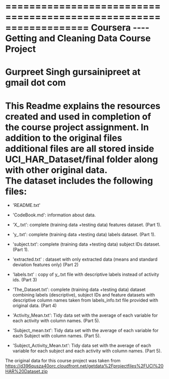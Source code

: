 ==================================================================
Coursera ----  Getting and Cleaning Data
Course Project
==================================================================
Gurpreet Singh
gursainipreet at gmail dot com
==================================================================
This Readme explains the resources created and used in completion of the course project assignment. In addition to the original files  additional files are all stored inside UCI_HAR_Dataset/final folder along with other original data.   
The dataset includes the following files:
=========================================

- 'README.txt'

- 'CodeBook.md': information about data.

- 'X_.txt': complete (training data +testing data) features dataset. (Part 1).

- 'y_.txt': complete  (training data +testing data) labels dataset. (Part 1).

- 'subject.txt': complete  (training data +testing data) subject IDs dataset. (Part 1).

- 'extracted.txt' : dataset with only extracted data (means and standard deviation features only) 
   (Part 2)
  
- 'labels.txt' : copy of y_.txt file with descriptive labels instead of activity ids. (Part 3)

- 'The_Dataset.txt': complete (training data +testing data) dataset combining labels (descriptive), subject IDs and feature datasets with descriptive column names taken from labels_info.txt file provided with original data. (Part 4)

- 'Activity_Mean.txt': Tidy data set with the average of each variable for each activity with column              names. (Part 5).


- 'Subject_mean.txt': Tidy data set with the average of each variable for each Subject with column              names.  (Part 5).

- 'Subject_Activity_Mean.txt': Tidy data set with the average of each variable for each subject and each activity with column names. (Part 5).

The original data for this course project was taken from 
https://d396qusza40orc.cloudfront.net/getdata%2Fprojectfiles%2FUCI%20HAR%20Dataset.zip 
